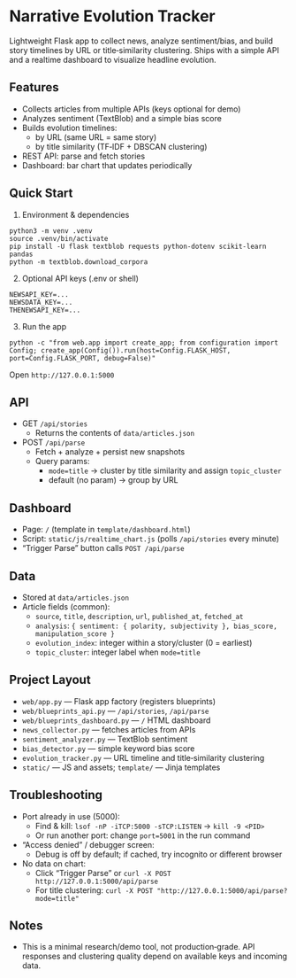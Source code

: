 Narrative Evolution Tracker
===========================

Lightweight Flask app to collect news, analyze sentiment/bias, and build story timelines by URL or title‑similarity clustering. Ships with a simple API and a realtime dashboard to visualize headline evolution.

Features
--------
- Collects articles from multiple APIs (keys optional for demo)
- Analyzes sentiment (TextBlob) and a simple bias score
- Builds evolution timelines:
  - by URL (same URL = same story)
  - by title similarity (TF‑IDF + DBSCAN clustering)
- REST API: parse and fetch stories
- Dashboard: bar chart that updates periodically

Quick Start
-----------

1) Environment & dependencies
```
python3 -m venv .venv
source .venv/bin/activate
pip install -U flask textblob requests python-dotenv scikit-learn pandas
python -m textblob.download_corpora
```

2) Optional API keys (.env or shell)
```
NEWSAPI_KEY=...
NEWSDATA_KEY=...
THENEWSAPI_KEY=...
```

3) Run the app
```
python -c "from web.app import create_app; from configuration import Config; create_app(Config()).run(host=Config.FLASK_HOST, port=Config.FLASK_PORT, debug=False)"
```

Open `http://127.0.0.1:5000`

API
---
- GET `/api/stories`
  - Returns the contents of `data/articles.json`
- POST `/api/parse`
  - Fetch + analyze + persist new snapshots
  - Query params:
    - `mode=title` → cluster by title similarity and assign `topic_cluster`
    - default (no param) → group by URL

Dashboard
---------
- Page: `/` (template in `template/dashboard.html`)
- Script: `static/js/realtime_chart.js` (polls `/api/stories` every minute)
- “Trigger Parse” button calls `POST /api/parse`

Data
----
- Stored at `data/articles.json`
- Article fields (common):
  - `source`, `title`, `description`, `url`, `published_at`, `fetched_at`
  - `analysis`: `{ sentiment: { polarity, subjectivity }, bias_score, manipulation_score }`
  - `evolution_index`: integer within a story/cluster (0 = earliest)
  - `topic_cluster`: integer label when `mode=title`

Project Layout
--------------
- `web/app.py` — Flask app factory (registers blueprints)
- `web/blueprints_api.py` — `/api/stories`, `/api/parse`
- `web/blueprints_dashboard.py` — `/` HTML dashboard
- `news_collector.py` — fetches articles from APIs
- `sentiment_analyzer.py` — TextBlob sentiment
- `bias_detector.py` — simple keyword bias score
- `evolution_tracker.py` — URL timeline and title‑similarity clustering
- `static/` — JS and assets; `template/` — Jinja templates

Troubleshooting
---------------
- Port already in use (5000):
  - Find & kill: `lsof -nP -iTCP:5000 -sTCP:LISTEN` → `kill -9 <PID>`
  - Or run another port: change `port=5001` in the run command
- “Access denied” / debugger screen:
  - Debug is off by default; if cached, try incognito or different browser
- No data on chart:
  - Click “Trigger Parse” or `curl -X POST http://127.0.0.1:5000/api/parse`
  - For title clustering: `curl -X POST "http://127.0.0.1:5000/api/parse?mode=title"`

Notes
-----
- This is a minimal research/demo tool, not production‑grade. API responses and clustering quality depend on available keys and incoming data.

